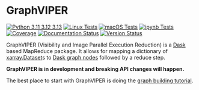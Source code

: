 # GraphVIPER

[![Python 3.11 3.12 3.13](https://img.shields.io/badge/python-3.11%20%7C%203.12%20%7C%203.13-blue)](https://www.python.org/downloads/release/python-3130/)
[![Linux Tests](https://github.com/casangi/graphviper/actions/workflows/python-testing-linux.yml/badge.svg?branch=main)](https://github.com/casangi/graphviper/actions/workflows/python-testing-linux.yml?query=branch%3Amain)
[![macOS Tests](https://github.com/casangi/graphviper/actions/workflows/python-testing-macos.yml/badge.svg?branch=main)](https://github.com/casangi/graphviper/actions/workflows/python-testing-macos.yml?query=branch%3Amain)
[![ipynb Tests](https://github.com/casangi/graphviper/actions/workflows/run-ipynb.yml/badge.svg?branch=main)](https://github.com/casangi/graphviper/actions/workflows/run-ipynb.yml?query=branch%3Amain)
[![Coverage](https://codecov.io/gh/casangi/graphviper/branch/main/graph/badge.svg)](https://codecov.io/gh/casangi/graphviper/branch/main/graphviper)
[![Documentation Status](https://readthedocs.org/projects/graphviper/badge/?version=latest)](https://graphviper.readthedocs.io)
[![Version Status](https://img.shields.io/pypi/v/graphviper.svg)](https://pypi.python.org/pypi/graphviper/)

GraphVIPER (Visibility and Image Parallel Execution Reduction) is a [Dask](https://docs.dask.org/) based MapReduce package. It allows for mapping a dictionary of [xarray.Dataset](https://docs.xarray.dev/en/stable/generated/xarray.Dataset.html)s to [Dask graph nodes](https://docs.dask.org/en/latest/graphs.html) followed by a reduce step.

**GraphVIPER is in development and breaking API changes will happen.**

The best place to start with GraphVIPER is doing the [graph building tutorial](https://graphviper.readthedocs.io/en/latest/graph_building_tutorial.html).







